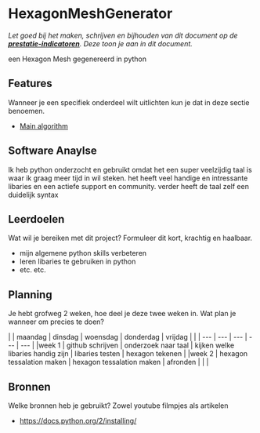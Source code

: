 # HexagonMeshGenerator
*Let goed bij het maken, schrijven en bijhouden van dit document op de **[prestatie-indicatoren](https://drive.google.com/drive/folders/1y8l0Zr4E8b6gYJui_pSzQaoWr-gEr6JN?usp=sharing)**. Deze toon je aan in dit document.*

een Hexagon Mesh gegenereerd in python 

## Features
Wanneer je een specifiek onderdeel wilt uitlichten kun je dat in deze sectie benoemen.

- [Main algorithm](https://github.com/sjorsDAwhoop/Proefopdracht_template/blob/master/hexagongrid.py)


## Software Anaylse 
Ik heb python onderzocht en gebruikt omdat het een super veelzijdig taal is waar ik graag meer tijd in wil steken. het heeft veel handige en intressante libaries en een actiefe support en community. verder heeft de taal zelf een duidelijk syntax 

## Leerdoelen 
Wat wil je bereiken met dit project? Formuleer dit kort, krachtig en haalbaar.
- mijn algemene python skills verbeteren
- leren libaries te gebruiken in python
- etc. etc.

## Planning 
Je hebt grofweg 2 weken, hoe deel je deze twee weken in. Wat plan je wanneer om precies te doen?

|       | maandag   | dinsdag    | woensdag       | donderdag | vrijdag     |
|       | ---       | ---        | ---            | ---       | ---         |
|week 1 | github schrijven | onderzoek naar taal  | kijken welke libaries handig zijn | libaries testen | hexagon tekenen |
|week 2 | hexagon tessalation maken | hexagon tessalation maken | afronden  |            |             |

## Bronnen
Welke bronnen heb je gebruikt? Zowel youtube filmpjes als artikelen

- https://docs.python.org/2/installing/
